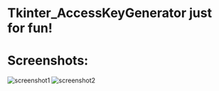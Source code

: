 ﻿# Tkinter_AccessKeyGenerator just for fun!
 
# Screenshots:
![screenshot1](https://github.com/user-attachments/assets/8fecb548-a2a7-45f8-8c03-b32edac451db)
![screenshot2](https://github.com/user-attachments/assets/0a7ee2d6-f543-407d-8054-3705e4157b99)
